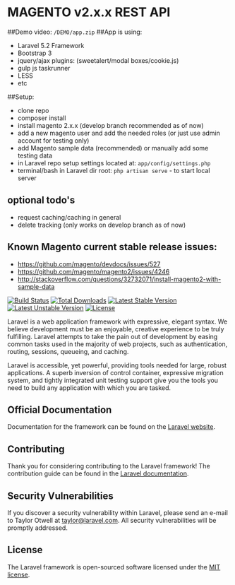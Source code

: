 # MAGENTO v2.x.x REST API

##Demo video: 
<code><laravel-root>/DEMO/app.zip</code>
##App is using: 
* Laravel 5.2 Framework
* Bootstrap 3
* jquery/ajax plugins: (sweetalert/modal boxes/cookie.js) 
* gulp js taskrunner
* LESS
* etc


##Setup:
* clone repo
* composer install
* install magento 2.x.x (develop branch recommended as of now)
* add a  new magento user and add the needed roles (or just use admin account for testing only)
* add Magento sample data (recommended) or manually add some testing data
* in Laravel repo setup settings located at: <code>app/config/settings.php</code>
* terminal/bash in Laravel dir root: <code>php artisan serve</code>  - to start local server


## optional todo's
* request caching/caching in general
* delete tracking (only works on develop branch as of now)

## Known Magento current stable release issues:
* https://github.com/magento/devdocs/issues/527
* https://github.com/magento/magento2/issues/4246
* http://stackoverflow.com/questions/32732071/install-magento2-with-sample-data

[![Build Status](https://travis-ci.org/laravel/framework.svg)](https://travis-ci.org/laravel/framework)
[![Total Downloads](https://poser.pugx.org/laravel/framework/d/total.svg)](https://packagist.org/packages/laravel/framework)
[![Latest Stable Version](https://poser.pugx.org/laravel/framework/v/stable.svg)](https://packagist.org/packages/laravel/framework)
[![Latest Unstable Version](https://poser.pugx.org/laravel/framework/v/unstable.svg)](https://packagist.org/packages/laravel/framework)
[![License](https://poser.pugx.org/laravel/framework/license.svg)](https://packagist.org/packages/laravel/framework)

Laravel is a web application framework with expressive, elegant syntax. We believe development must be an enjoyable, creative experience to be truly fulfilling. Laravel attempts to take the pain out of development by easing common tasks used in the majority of web projects, such as authentication, routing, sessions, queueing, and caching.

Laravel is accessible, yet powerful, providing tools needed for large, robust applications. A superb inversion of control container, expressive migration system, and tightly integrated unit testing support give you the tools you need to build any application with which you are tasked.

## Official Documentation

Documentation for the framework can be found on the [Laravel website](http://laravel.com/docs).

## Contributing

Thank you for considering contributing to the Laravel framework! The contribution guide can be found in the [Laravel documentation](http://laravel.com/docs/contributions).

## Security Vulnerabilities

If you discover a security vulnerability within Laravel, please send an e-mail to Taylor Otwell at taylor@laravel.com. All security vulnerabilities will be promptly addressed.

## License

The Laravel framework is open-sourced software licensed under the [MIT license](http://opensource.org/licenses/MIT).
